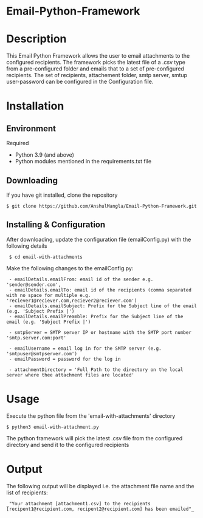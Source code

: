# Email-Python-Framework

# Description
This Email Python Framework allows the user to email attachments to the configured recipients. 
The framework picks the latest file of a .csv type from a pre-configured folder and emails that to a set of pre-configured recipients.
The set of recipients, attachement folder, smtp server, smtup user-password can be configured in the Configuration file.

# Installation

## Environment

Required

* Python 3.9 (and above)
* Python modules mentioned in the requirements.txt file

## Downloading

If you have git installed, clone the repository

    $ git clone https://github.com/AnshulMangla/Email-Python-Framework.git
    
## Installing & Configuration

After downloading, update the configuration file (emailConfig.py) with the following details

     $ cd email-with-attachments
    
Make the following changes to the emailConfig.py:
    
     - emailDetails.emailFrom: email id of the sender e.g. 'sender@sender.com',
     - emailDetails.emailTo: email id of the recipients (comma separated with no space for multiple e.g. 'reciever1@reciever.com,reciever2@reciever.com')
     - emailDetails.emailSubject: Prefix for the Subject line of the email (e.g. 'Subject Prefix |')
     - emailDetails.emailPreamble: Prefix for the Subject line of the email (e.g. 'Subject Prefix |')
     
     - smtpServer = SMTP server IP or hostname with the SMTP port number 'smtp.server.com:port'
     
     - emailUsername = email log in for the SMTP server (e.g. 'smtpuser@smtpserver.com')
     - emailPassword = password for the log in 
     
     - attachmentDirectory = 'Full Path to the directory on the local server where thee attachment files are located'
    
    
# Usage

Execute the python file from the 'email-with-attachments' directory

    $ python3 email-with-attachment.py
    
The python framework will pick the latest .csv file from the configured directory and send it to the configured recipients
    
# Output

The following output will be displayed i.e. the attachment file name and the list of recipients:

    _"Your attachment [attachment1.csv] to the recipients [recipent1@recipient.com, recipent2@recipient.com] has been emailed"_
